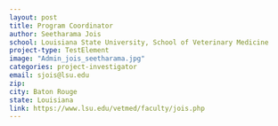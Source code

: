 ```yaml
---
layout: post
title: Program Coordinator
author: Seetharama Jois
school: Louisiana State University, School of Veterinary Medicine
project-type: TestElement
image: "Admin_jois_seetharama.jpg"
categories: project-investigator
email: sjois@lsu.edu
zip: 
city: Baton Rouge
state: Louisiana
link: https://www.lsu.edu/vetmed/faculty/jois.php
---
```

